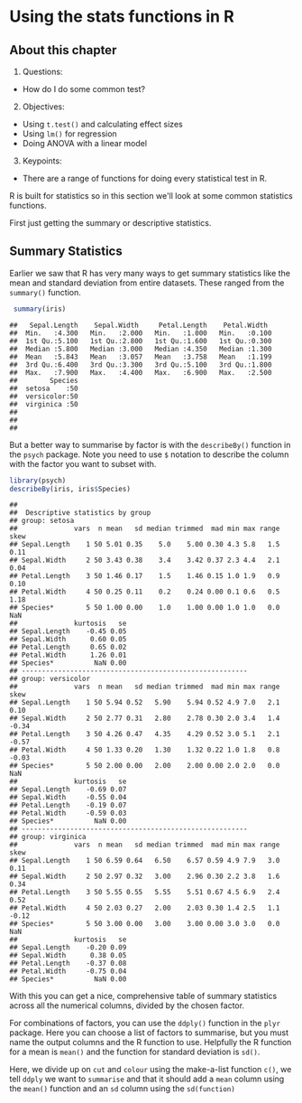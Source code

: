# Using the stats functions in R

## About this chapter
1. Questions:
- How do I do some common test?
2. Objectives:
- Using `t.test()` and calculating effect sizes
- Using `lm()` for regression
- Doing ANOVA with a linear model
3. Keypoints: 
- There are a range of functions for doing every statistical test in R.


R is built for statistics so in this section we'll look at some common statistics functions. 

First just getting the summary or descriptive statistics. 

## Summary Statistics 

Earlier we saw that R has very many ways to get summary statistics like the mean and standard deviation from entire datasets. These ranged from the `summary()` function. 


```r
 summary(iris)
```

```
##   Sepal.Length    Sepal.Width     Petal.Length    Petal.Width   
##  Min.   :4.300   Min.   :2.000   Min.   :1.000   Min.   :0.100  
##  1st Qu.:5.100   1st Qu.:2.800   1st Qu.:1.600   1st Qu.:0.300  
##  Median :5.800   Median :3.000   Median :4.350   Median :1.300  
##  Mean   :5.843   Mean   :3.057   Mean   :3.758   Mean   :1.199  
##  3rd Qu.:6.400   3rd Qu.:3.300   3rd Qu.:5.100   3rd Qu.:1.800  
##  Max.   :7.900   Max.   :4.400   Max.   :6.900   Max.   :2.500  
##        Species  
##  setosa    :50  
##  versicolor:50  
##  virginica :50  
##                 
##                 
## 
```

But a better way to summarise by factor is with the `describeBy()` function in the `psych` package. Note you need to use `$` notation to describe the column with the factor you want to subset with. 


```r
library(psych)
describeBy(iris, iris$Species)
```

```
## 
##  Descriptive statistics by group 
## group: setosa
##              vars  n mean   sd median trimmed  mad min max range skew
## Sepal.Length    1 50 5.01 0.35    5.0    5.00 0.30 4.3 5.8   1.5 0.11
## Sepal.Width     2 50 3.43 0.38    3.4    3.42 0.37 2.3 4.4   2.1 0.04
## Petal.Length    3 50 1.46 0.17    1.5    1.46 0.15 1.0 1.9   0.9 0.10
## Petal.Width     4 50 0.25 0.11    0.2    0.24 0.00 0.1 0.6   0.5 1.18
## Species*        5 50 1.00 0.00    1.0    1.00 0.00 1.0 1.0   0.0  NaN
##              kurtosis   se
## Sepal.Length    -0.45 0.05
## Sepal.Width      0.60 0.05
## Petal.Length     0.65 0.02
## Petal.Width      1.26 0.01
## Species*          NaN 0.00
## -------------------------------------------------------- 
## group: versicolor
##              vars  n mean   sd median trimmed  mad min max range  skew
## Sepal.Length    1 50 5.94 0.52   5.90    5.94 0.52 4.9 7.0   2.1  0.10
## Sepal.Width     2 50 2.77 0.31   2.80    2.78 0.30 2.0 3.4   1.4 -0.34
## Petal.Length    3 50 4.26 0.47   4.35    4.29 0.52 3.0 5.1   2.1 -0.57
## Petal.Width     4 50 1.33 0.20   1.30    1.32 0.22 1.0 1.8   0.8 -0.03
## Species*        5 50 2.00 0.00   2.00    2.00 0.00 2.0 2.0   0.0   NaN
##              kurtosis   se
## Sepal.Length    -0.69 0.07
## Sepal.Width     -0.55 0.04
## Petal.Length    -0.19 0.07
## Petal.Width     -0.59 0.03
## Species*          NaN 0.00
## -------------------------------------------------------- 
## group: virginica
##              vars  n mean   sd median trimmed  mad min max range  skew
## Sepal.Length    1 50 6.59 0.64   6.50    6.57 0.59 4.9 7.9   3.0  0.11
## Sepal.Width     2 50 2.97 0.32   3.00    2.96 0.30 2.2 3.8   1.6  0.34
## Petal.Length    3 50 5.55 0.55   5.55    5.51 0.67 4.5 6.9   2.4  0.52
## Petal.Width     4 50 2.03 0.27   2.00    2.03 0.30 1.4 2.5   1.1 -0.12
## Species*        5 50 3.00 0.00   3.00    3.00 0.00 3.0 3.0   0.0   NaN
##              kurtosis   se
## Sepal.Length    -0.20 0.09
## Sepal.Width      0.38 0.05
## Petal.Length    -0.37 0.08
## Petal.Width     -0.75 0.04
## Species*          NaN 0.00
```
With this you can get a nice, comprehensive table of summary statistics across all the numerical columns, divided by the chosen factor.

For combinations of factors, you can use the `ddply()` function in the `plyr` package. Here you can choose a list of factors to summarise, but you must name the output columns and the R function to use. Helpfully the R function for a mean is `mean()` and the function for standard deviation is `sd()`.

Here, we divide up on `cut` and `colour` using the make-a-list function `c()`, we tell `ddply` we want to `summarise` and that it should add a `mean` column using the `mean()` function and an `sd` column using the `sd(function)`



























